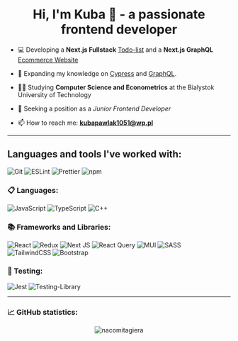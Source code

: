 <h1 align='center'>Hi, I'm Kuba 👋 - a passionate frontend developer</h1>

- 💻 Developing a **Next.js Fullstack** [Todo-list](https://github.com/NacomiTagiera/To-do-list) and a **Next.js GraphQL** [Ecommerce Website](https://github.com/NacomiTagiera/next13masters)

- 🌱 Expanding my knowledge on [Cypress](https://docs.cypress.io/guides/overview/why-cypress) and [GraphQL](https://graphql.org).

- 👨‍🎓 Studying **Computer Science and Econometrics** at the Bialystok University of Technology

- 🔎 Seeking a position as a _Junior Frontend Developer_

- 📫 How to reach me: **kubapawlak1051@wp.pl**

---

## Languages and tools I've worked with:
  ![Git](https://img.shields.io/badge/-Git-F05032?style=for-the-badge&logoColor=white&logo=git)
  ![ESLint](https://img.shields.io/badge/-ESLint-4B32C3?style=for-the-badge&logoColor=white&logo=eslint)
  ![Prettier](https://img.shields.io/badge/-Prettier-F7B93E?style=for-the-badge&logoColor=white&logo=prettier)
  ![npm](https://img.shields.io/badge/-npm-CB3837?style=for-the-badge&logoColor=white&logo=npm)

### 📋 Languages:
  ![JavaScript](https://img.shields.io/badge/javascript-%23323330.svg?style=for-the-badge&logo=javascript&logoColor=%23F7DF1E)
  ![TypeScript](https://img.shields.io/badge/typescript-%23007ACC.svg?style=for-the-badge&logo=typescript&logoColor=white)
  ![C++](https://img.shields.io/badge/c++-%2300599C.svg?style=for-the-badge&logo=c%2B%2B&logoColor=white)
  
### 📚 Frameworks and Libraries:
  ![React](https://img.shields.io/badge/react-%2320232a.svg?style=for-the-badge&logo=react&logoColor=%2361DAFB)
  ![Redux](https://img.shields.io/badge/redux-%23593d88.svg?style=for-the-badge&logo=redux&logoColor=white)
  ![Next JS](https://img.shields.io/badge/Next-black?style=for-the-badge&logo=next.js&logoColor=white)
  ![React Query](https://img.shields.io/badge/-React%20Query-FF4154?style=for-the-badge&logo=react%20query&logoColor=white)
  ![MUI](https://img.shields.io/badge/MUI-%230081CB.svg?style=for-the-badge&logo=mui&logoColor=white)
  ![SASS](https://img.shields.io/badge/SASS-hotpink.svg?style=for-the-badge&logo=SASS&logoColor=white)  
  ![TailwindCSS](https://img.shields.io/badge/tailwindcss-%2338B2AC.svg?style=for-the-badge&logo=tailwind-css&logoColor=white)
  ![Bootstrap](https://img.shields.io/badge/bootstrap-%238511FA.svg?style=for-the-badge&logo=bootstrap&logoColor=white)

### 🧪 Testing:
  ![Jest](https://img.shields.io/badge/-jest-%23C21325?style=for-the-badge&logo=jest&logoColor=white)
  ![Testing-Library](https://img.shields.io/badge/-TestingLibrary-%23E33332?style=for-the-badge&logo=testing-library&logoColor=white)

  ---

### 📈 GitHub statistics:
<p align="center">  
  <img src="https://github-readme-streak-stats.herokuapp.com/?user=nacomitagiera&theme=dark" alt="nacomitagiera" />
</p>
